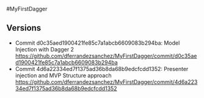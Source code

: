 #MyFirstDagger

## Versions

* Commit d0c35aed1900421fe85c7a1abcb6609083b294ba: Model Injection with Dagger 2 
  https://github.com/dferrandezsanchez/MyFirstDagger/commit/d0c35aed1900421fe85c7a1abcb6609083b294ba
* Commit 4d6a22334ed7f1375ad36b8da68b9edcfcdd1352: Presenter injection and MVP Structure approach
  https://github.com/dferrandezsanchez/MyFirstDagger/commit/4d6a22334ed7f1375ad36b8da68b9edcfcdd1352

